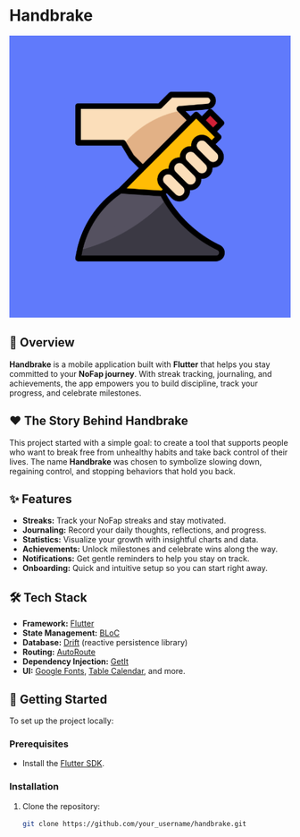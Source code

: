 # Handbrake  
![App Icon](assets/icons/app_icon.png)

## 🚀 Overview  

**Handbrake** is a mobile application built with **Flutter** that helps you stay committed to your **NoFap journey**. With streak tracking, journaling, and achievements, the app empowers you to build discipline, track your progress, and celebrate milestones.  

## ❤️ The Story Behind Handbrake  

This project started with a simple goal: to create a tool that supports people who want to break free from unhealthy habits and take back control of their lives. The name **Handbrake** was chosen to symbolize slowing down, regaining control, and stopping behaviors that hold you back.  

## ✨ Features  

- **Streaks:** Track your NoFap streaks and stay motivated.  
- **Journaling:** Record your daily thoughts, reflections, and progress.  
- **Statistics:** Visualize your growth with insightful charts and data.  
- **Achievements:** Unlock milestones and celebrate wins along the way.  
- **Notifications:** Get gentle reminders to help you stay on track.  
- **Onboarding:** Quick and intuitive setup so you can start right away.  

## 🛠️ Tech Stack  

- **Framework:** [Flutter](https://flutter.dev/)  
- **State Management:** [BLoC](https://bloclibrary.dev/)  
- **Database:** [Drift](https://drift.simonbinder.eu/) (reactive persistence library)  
- **Routing:** [AutoRoute](https://pub.dev/packages/auto_route)  
- **Dependency Injection:** [GetIt](https://pub.dev/packages/get_it)  
- **UI:** [Google Fonts](https://pub.dev/packages/google_fonts), [Table Calendar](https://pub.dev/packages/table_calendar), and more.  

## 🏁 Getting Started  

To set up the project locally:  

### Prerequisites  

- Install the [Flutter SDK](https://flutter.dev/docs/get-started/install).  

### Installation  

1. Clone the repository:  
   ```sh
   git clone https://github.com/your_username/handbrake.git
